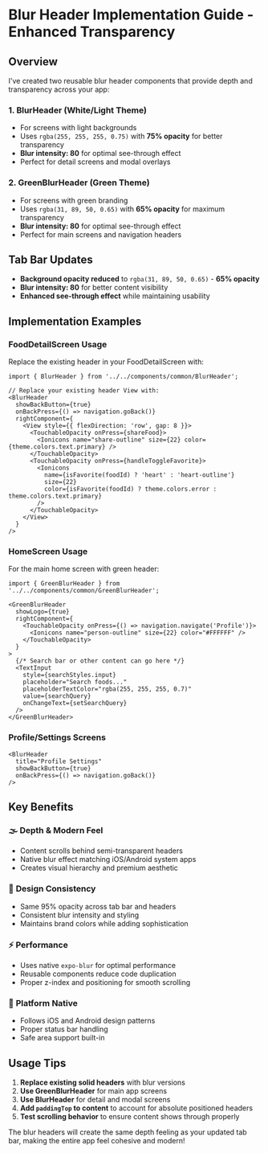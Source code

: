 # Blur Header Implementation Guide - Enhanced Transparency

## Overview
I've created two reusable blur header components that provide depth and transparency across your app:

### 1. BlurHeader (White/Light Theme)
- For screens with light backgrounds
- Uses `rgba(255, 255, 255, 0.75)` with **75% opacity** for better transparency
- **Blur intensity: 80** for optimal see-through effect
- Perfect for detail screens and modal overlays

### 2. GreenBlurHeader (Green Theme)
- For screens with green branding
- Uses `rgba(31, 89, 50, 0.65)` with **65% opacity** for maximum transparency
- **Blur intensity: 80** for optimal see-through effect
- Perfect for main screens and navigation headers

## Tab Bar Updates
- **Background opacity reduced** to `rgba(31, 89, 50, 0.65)` - **65% opacity**
- **Blur intensity: 80** for better content visibility
- **Enhanced see-through effect** while maintaining usability

## Implementation Examples

### FoodDetailScreen Usage
Replace the existing header in your FoodDetailScreen with:

```tsx
import { BlurHeader } from '../../components/common/BlurHeader';

// Replace your existing header View with:
<BlurHeader
  showBackButton={true}
  onBackPress={() => navigation.goBack()}
  rightComponent={
    <View style={{ flexDirection: 'row', gap: 8 }}>
      <TouchableOpacity onPress={shareFood}>
        <Ionicons name="share-outline" size={22} color={theme.colors.text.primary} />
      </TouchableOpacity>
      <TouchableOpacity onPress={handleToggleFavorite}>
        <Ionicons
          name={isFavorite(foodId) ? 'heart' : 'heart-outline'}
          size={22}
          color={isFavorite(foodId) ? theme.colors.error : theme.colors.text.primary}
        />
      </TouchableOpacity>
    </View>
  }
/>
```

### HomeScreen Usage
For the main home screen with green header:

```tsx
import { GreenBlurHeader } from '../../components/common/GreenBlurHeader';

<GreenBlurHeader
  showLogo={true}
  rightComponent={
    <TouchableOpacity onPress={() => navigation.navigate('Profile')}>
      <Ionicons name="person-outline" size={22} color="#FFFFFF" />
    </TouchableOpacity>
  }
>
  {/* Search bar or other content can go here */}
  <TextInput
    style={searchStyles.input}
    placeholder="Search foods..."
    placeholderTextColor="rgba(255, 255, 255, 0.7)"
    value={searchQuery}
    onChangeText={setSearchQuery}
  />
</GreenBlurHeader>
```

### Profile/Settings Screens
```tsx
<BlurHeader
  title="Profile Settings"
  showBackButton={true}
  onBackPress={() => navigation.goBack()}
/>
```

## Key Benefits

### 🌫️ **Depth & Modern Feel**
- Content scrolls behind semi-transparent headers
- Native blur effect matching iOS/Android system apps
- Creates visual hierarchy and premium aesthetic

### 🎨 **Design Consistency**
- Same 95% opacity across tab bar and headers
- Consistent blur intensity and styling
- Maintains brand colors while adding sophistication

### ⚡ **Performance**
- Uses native `expo-blur` for optimal performance
- Reusable components reduce code duplication
- Proper z-index and positioning for smooth scrolling

### 📱 **Platform Native**
- Follows iOS and Android design patterns
- Proper status bar handling
- Safe area support built-in

## Usage Tips

1. **Replace existing solid headers** with blur versions
2. **Use GreenBlurHeader** for main app screens
3. **Use BlurHeader** for detail and modal screens
4. **Add `paddingTop` to content** to account for absolute positioned headers
5. **Test scrolling behavior** to ensure content shows through properly

The blur headers will create the same depth feeling as your updated tab bar, making the entire app feel cohesive and modern!
